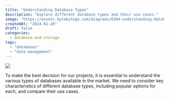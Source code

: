 ```yaml
---
title: "Understanding Database Types"
description: "Explore different database types and their use cases."
image: "https://assets.bytebytego.com/diagrams/0394-understanding-database-types.png"
createdAt: "2024-02-20"
draft: false
categories:
  - database-and-storage
tags:
  - "databases"
  - "data management"
---
```


![](https://assets.bytebytego.com/diagrams/0394-understanding-database-types.png)

To make the best decision for our projects, it is essential to understand the various types of databases available in the market. We need to consider key characteristics of different database types, including popular options for each, and compare their use cases.
